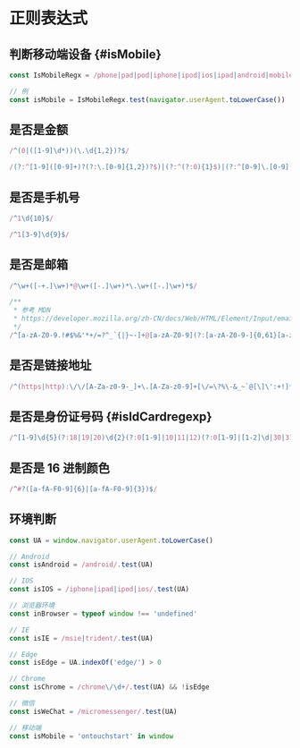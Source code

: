 # 正则表达式

## 判断移动端设备 {#isMobile}

```javaScript
const IsMobileRegx = /phone|pad|pod|iphone|ipod|ios|ipad|android|mobile|blackberry|iemobile|mqqbrowser|juc|fennec|wosbrowser|browserng|webos|symbian|windows phone/

// 例
const isMobile = IsMobileRegx.test(navigator.userAgent.toLowerCase())

```

## 是否是金额

```javascript
/^(0|([1-9]\d*))(\.\d{1,2})?$/

/(?:^[1-9]([0-9]+)?(?:\.[0-9]{1,2})?$)|(?:^(?:0){1}$)|(?:^[0-9]\.[0-9](?:[0-9])?$)/
```

## 是否是手机号

```javascript
/^1\d{10}$/

/^1[3-9]\d{9}$/
```

## 是否是邮箱

```javascript
/^\w+([-+.]\w+)*@\w+([-.]\w+)*\.\w+([-.]\w+)*$/

/**
 * 参考 MDN
 * https://developer.mozilla.org/zh-CN/docs/Web/HTML/Element/Input/email#basic_validation
 */
/^[a-zA-Z0-9.!#$%&'*+/=?^_`{|}~-]+@[a-zA-Z0-9](?:[a-zA-Z0-9-]{0,61}[a-zA-Z0-9])?(?:\.[a-zA-Z0-9](?:[a-zA-Z0-9-]{0,61}[a-zA-Z0-9])?)*$/
```

## 是否是链接地址

```javascript
/^(https|http):\/\/[A-Za-z0-9-_]+\.[A-Za-z0-9]+[\/=\?%\-&_~`@[\]\':+!]*([^<>\"\"])*$/
```
## 是否是身份证号码 {#isIdCardregexp}

```javascript
/^[1-9]\d{5}(?:18|19|20)\d{2}(?:0[1-9]|10|11|12)(?:0[1-9]|[1-2]\d|30|31)\d{3}[\dXx]$/

```

## 是否是 16 进制颜色

```javascript
/^#?([a-fA-F0-9]{6}|[a-fA-F0-9]{3})$/
```

## 环境判断

```js
const UA = window.navigator.userAgent.toLowerCase()

// Android
const isAndroid = /android/.test(UA)

// IOS
const isIOS = /iphone|ipad|ipod|ios/.test(UA)

// 浏览器环境
const inBrowser = typeof window !== 'undefined'

// IE
const isIE = /msie|trident/.test(UA)

// Edge
const isEdge = UA.indexOf('edge/') > 0

// Chrome
const isChrome = /chrome\/\d+/.test(UA) && !isEdge

// 微信
const isWeChat = /micromessenger/.test(UA)

// 移动端
const isMobile = 'ontouchstart' in window
```

